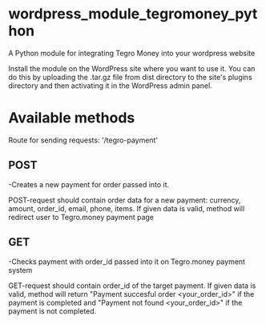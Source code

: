 # wordpress_module_tegromoney_python
A Python module for integrating Tegro Money into your wordpress website

Install the module on the WordPress site where you want to use it. 
You can do this by uploading the .tar.gz file from dist directory to the site's plugins directory and then activating it in the WordPress admin panel.

# Available methods
Route for sending requests: '/tegro-payment'

## POST
-Creates a new payment for order passed into it.

POST-request should contain order data for a new payment: currency, amount, order_id, email, phone, items.
If given data is valid, method will redirect user to Tegro.money payment page

## GET
-Checks payment with order_id passed into it on Tegro.money payment system

GET-request should contain order_id of the target payment.
If given data is valid, method will return "Payment succesful order <your_order_id>" if the payment is completed and "Payment not found <your_order_id>" if the payment is not completed.




